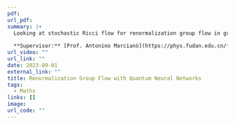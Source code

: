 ```yaml
---
pdf: 
url_pdf:
summary: |+
  Looking at stochastic Ricci flow for renormalization group flow in gravity with quantum neural networks and topological quantum field theory. We also look at connecting this to topological wormholes and string defects.
  
  **Supervisor:** [Prof. Antonino Marcianò](https://phys.fudan.edu.cn/f7/88/c7605a63368/page.html)
url_video: ""
url_link: ""
date: 2023-09-01
external_link: ""
title: Renormalization Group Flow with Quantum Neural Networks
tags:
  - Maths
links: []
image: 
url_code: ""
---
```


